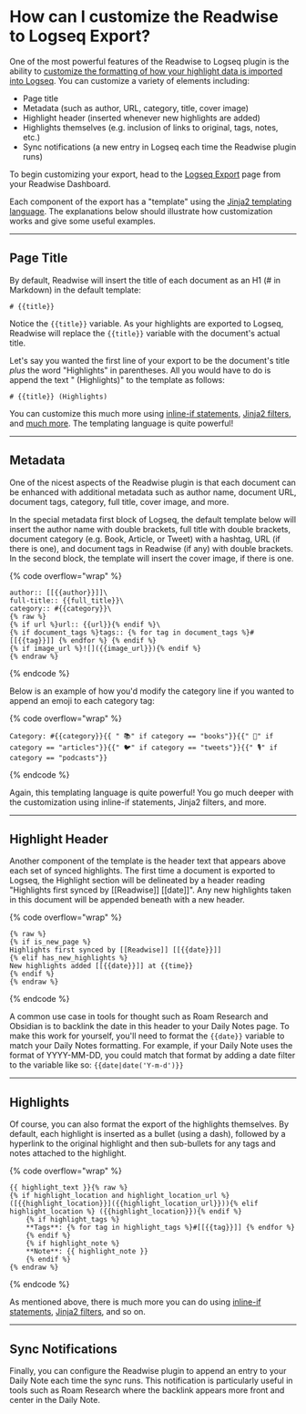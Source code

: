 # How can I customize the Readwise to Logseq Export?

One of the most powerful features of the Readwise to Logseq plugin is the ability to [customize the formatting of how your highlight data is imported into Logseq](https://readwise.io/export/logseq/preferences). You can customize a variety of elements including:

* Page title
* Metadata (such as author, URL, category, title, cover image)
* Highlight header (inserted whenever new highlights are added)
* Highlights themselves (e.g. inclusion of links to original, tags, notes, etc.)
* Sync notifications (a new entry in Logseq each time the Readwise plugin runs)

To begin customizing your export, head to the [Logseq Export](https://readwise.io/export/logseq/preferences) page from your Readwise Dashboard.&#x20;

Each component of the export has a "template" using the [Jinja2 templating language](https://jinja.palletsprojects.com/en/2.11.x/). The explanations below should illustrate how customization works and give some useful examples.

***

## Page Title

By default, Readwise will insert the title of each document as an H1 (# in Markdown) in the default template:&#x20;

```django
# {{title}} 
```

Notice the `{{title}}` variable. As your highlights are exported to Logseq, Readwise will replace the `{{title}}` variable with the document's actual title.

Let's say you wanted the first line of your export to be the document's title _plus_ the word "Highlights" in parentheses. All you would have to do is append the text " (Highlights)" to the template as follows:

```django
# {{title}} (Highlights) 
```

You can customize this much more using [inline-if statements](https://stackoverflow.com/a/14215034/1522443), [Jinja2 filters](https://jinja.palletsprojects.com/en/2.11.x/templates/#filters), and [much more](https://jinja.palletsprojects.com/en/2.11.x/templates/). The templating language is quite powerful!

***

## Metadata

One of the nicest aspects of the Readwise plugin is that each document can be enhanced with additional metadata such as author name, document URL, document tags, category, full title, cover image, and more.

In the special metadata first block of Logseq, the default template below will insert the author name with double brackets, full title with double brackets, document category (e.g. Book, Article, or Tweet) with a hashtag, URL (if there is one), and document tags in Readwise (if any) with double brackets. In the second block, the template will insert the cover image, if there is one.

{% code overflow="wrap" %}
```django
author:: [[{{author}}]]\
full-title:: {{full_title}}\
category:: #{{category}}\
{% raw %}
{% if url %}url:: {{url}}{% endif %}\
{% if document_tags %}tags:: {% for tag in document_tags %}#[[{{tag}}]] {% endfor %} {% endif %}
{% if image_url %}![]({{image_url}}){% endif %}
{% endraw %} 
```
{% endcode %}

Below is an example of how you'd modify the category line if you wanted to append an emoji to each category tag:

{% code overflow="wrap" %}
```django
Category: #{{category}}{{ " 📚" if category == "books"}}{{" 📰" if category == "articles"}}{{" 🐦" if category == "tweets"}}{{" 🎙" if category == "podcasts"}} 
```
{% endcode %}

Again, this templating language is quite powerful! You go much deeper with the customization using inline-if statements, Jinja2 filters, and more.

***

## Highlight Header

Another component of the template is the header text that appears above each set of synced highlights. The first time a document is exported to Logseq, the Highlight section will be delineated by a header reading "Highlights first synced by \[\[Readwise]] \[\[date]]". Any new highlights taken in this document will be appended beneath with a new header.

{% code overflow="wrap" %}
```django
{% raw %}
{% if is_new_page %}
Highlights first synced by [[Readwise]] [[{{date}}]]
{% elif has_new_highlights %}
New highlights added [[{{date}}]] at {{time}}
{% endif %}
{% endraw %} 
```
{% endcode %}

A common use case in tools for thought such as Roam Research and Obsidian is to backlink the date in this header to your Daily Notes page. To make this work for yourself, you'll need to format the `{{date}}` variable to match your Daily Notes formatting. For example, if your Daily Note uses the format of YYYY-MM-DD, you could match that format by adding a date filter to the variable like so: `{{date|date('Y-m-d')}}`

***

## Highlights

Of course, you can also format the export of the highlights themselves. By default, each highlight is inserted as a bullet (using a dash), followed by a hyperlink to the original highlight and then sub-bullets for any tags and notes attached to the highlight.

{% code overflow="wrap" %}
```django
{{ highlight_text }}{% raw %}
{% if highlight_location and highlight_location_url %} ([{{highlight_location}}]({{highlight_location_url}})){% elif highlight_location %} ({{highlight_location}}){% endif %}
    {% if highlight_tags %}
    **Tags**: {% for tag in highlight_tags %}#[[{{tag}}]] {% endfor %}
    {% endif %}
    {% if highlight_note %}
    **Note**: {{ highlight_note }}
    {% endif %}
{% endraw %}
```
{% endcode %}

As mentioned above, there is much more you can do using [inline-if statements](https://stackoverflow.com/a/14215034/1522443), [Jinja2 filters](https://jinja.palletsprojects.com/en/2.11.x/templates/#filters), and so on.

***

## Sync Notifications

Finally, you can configure the Readwise plugin to append an entry to your Daily Note each time the sync runs. This notification is particularly useful in tools such as Roam Research where the backlink appears more front and center in the Daily Note.
